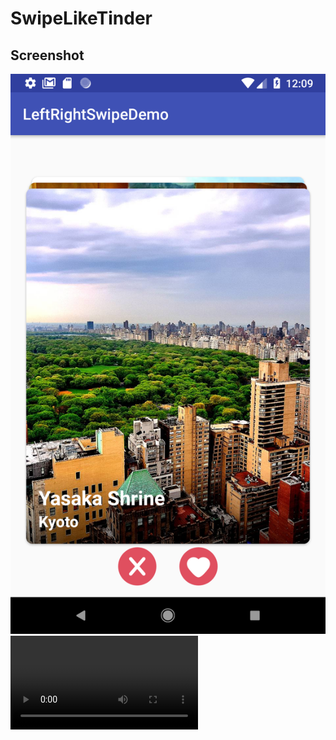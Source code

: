 # SwipeLikeTinder

Screenshot
-----------

![ScreenShot](https://github.com/webaddicted/SwipeLikeTinder/blob/master/screenshot/1.png?raw=true)
![ScreenShot](https://github.com/webaddicted/SwipeLikeTinder/blob/master/screenshot/video.mp4?raw=true)
